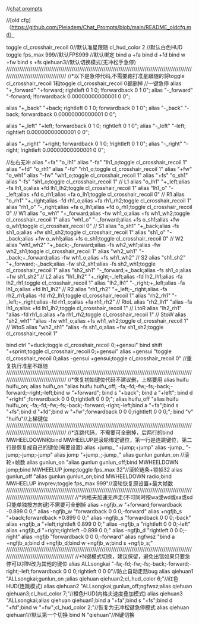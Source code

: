 //[chat prompts](https://github.com/Pleiadem/Chat_Prompts/blob/main/README_chat.md)

//[old cfg]（https://github.com/Pleiadem/Chat_Prompts/blob/main/README_oldcfg.md）



toggle cl_crosshair_recoil 0//默认准星跟随
cl_hud_color 2 //默认白色HUD
toggle fps_max 999//默认FPS999
//默认绑定
bind a +fa
bind d +fd
bind w +fw
bind s +fs
qiehuan3//默认切换模式(无冲松手急停)
///////////////////////////////////////////////////////////////////////////////////////////////////////////////////////////////////
//*以下是急停代码,不需要跑打准星跟随的将toggle cl_crosshair_recoil 1和toggle cl_crosshair_recoil 0都删掉
//一键急停
alias "+_forward" "+forward; rightleft 0 1 0; !forwardback 0 1 0";
alias "-_forward" "-forward; !forwardback 0.00000000000001 0 0";

alias "+_back" "+back; rightleft 0 1 0; forwardback 0 1 0";
alias "-_back" "-back; forwardback 0.00000000000001 0 0";

alias "+_left" "+left; forwardback 0 1 0; rightleft 0 1 0";
alias "-_left" "-left; rightleft 0.00000000000001 0 0";

alias "+_right" "+right; forwardback 0 1 0; !rightleft 0 1 0";
alias "-_right" "-right; !rightleft 0.00000000000001 0 0";

//左右无冲
alias "+fa" "o_lh1"
alias "-fa" "lh1_o;toggle cl_crosshair_recoil 1"
alias "+fd" "o_rh1"
alias "-fd" "rh1_o;toggle cl_crosshair_recoil 1"
alias "+fw" "o_wh1"
alias "-fw" "wh1_o;toggle cl_crosshair_recoil 1"
alias "+fs" "o_sh1"
alias "-fs" "sh1_o;toggle cl_crosshair_recoil 1"
// L1
alias "o_lh1" "+_left;alias -fa lh1_o;alias +fd lh1_lh2;toggle cl_crosshair_recoil 1"
alias "lh1_o" "-_left;alias +fd o_rh1;alias +fa o_lh1;toggle cl_crosshair_recoil 0"
// R1
alias "o_rh1" "+_right;alias -fd rh1_o;alias +fa rh1_rh2;toggle cl_crosshair_recoil 1"
alias "rh1_o" "-_right;alias +fa o_lh1;alias +fd o_rh1;toggle cl_crosshair_recoil 0"
// W1
alias "o_wh1" "+_forward;alias -fw wh1_o;alias +fs wh1_wh2;toggle cl_crosshair_recoil 1"
alias "wh1_o" "-_forward;alias +fs o_sh1;alias +fw o_wh1;toggle cl_crosshair_recoil 0"
// S1
alias "o_sh1" "+_back;alias -fs sh1_o;alias +fw sh1_sh2;toggle cl_crosshair_recoil 1"
alias "sh1_o" "-_back;alias +fw o_wh1;alias +fs o_sh1;toggle cl_crosshair_recoil 0"
// W2
alias "wh1_wh2" "+_back;-_forward;alias -fs wh2_wh1;alias -fw wh2_sh1;toggle cl_crosshair_recoil 1"
alias "wh2_wh1" "-_back;+_forward;alias -fw wh1_o;alias +fs wh1_wh2"
// S2
alias "sh1_sh2" "+_forward;-_back;alias -fw sh2_sh1;alias -fs sh2_wh1;toggle cl_crosshair_recoil 1"
alias "sh2_sh1" "-_forward;+_back;alias -fs sh1_o;alias +fw sh1_sh2"
// L2
alias "lh1_lh2" "+_right;-_left;alias -fd lh2_lh1;alias -fa lh2_rh1;toggle cl_crosshair_recoil 1"
alias "lh2_lh1" "-_right;+_left;alias -fa lh1_o;alias +fd lh1_lh2"
// R2
alias "rh1_rh2" "+_left;-_right;alias -fa rh2_rh1;alias -fd rh2_lh1;toggle cl_crosshair_recoil 1"
alias "rh2_rh1" "-_left;+_right;alias -fd rh1_o;alias +fa rh1_rh2"
// RtoL
alias "rh2_lh1" "alias -fa lh1_o;alias +fd lh1_lh2;toggle cl_crosshair_recoil 1"
// LtoR
alias "lh2_rh1" "alias -fd rh1_o;alias +fa rh1_rh2;toggle cl_crosshair_recoil 1"
// StoW
alias "sh2_wh1" "alias -fw wh1_o;alias +fs wh1_wh2;toggle cl_crosshair_recoil 1"
// WtoS
alias "wh2_sh1" "alias -fs sh1_o;alias +fw sh1_sh2;toggle cl_crosshair_recoil 1"

bind ctrl "+duck;toggle cl_crosshair_recoil 0;+gensui"
bind shift "+sprint;toggle cl_crosshair_recoil 0;+gensui"
alias +gensui "toggle cl_crosshair_recoil 0;alias -gensui +gensui;toggle cl_crosshair_recoil 0" //重复执行准星不跟随
///////////////////////////////////////////////////////////////////////////////////////////////////////////////////////////////////
//*恢复初始键位代码不建议删，上梯要用
alias huifu huifu_on;
alias huifu_on "alias huifu huifu_off; -fa;-fd;-fw;-fs;-back;-forward;-right;-left;bind w "+forward"; bind s "+back"; bind a "+left"; bind d "+right" ;forwardback 0 0 0;rightleft 0 0 0;";
alias huifu_off "alias huifu huifu_on; -fa;-fd;-fw;-fs;-back;-forward;-right;-left;bind a "+fa";bind s "+fs";bind d "+fd";bind w "+fw";forwardback 0 0 0;rightleft 0 0 0;";
bind "v" "huifu"//上梯键位
///////////////////////////////////////////////////////////////////////////////////////////////////////////////////////////////////
//*连跳代码，不需要可全删掉，后两行的bind MWHEELDOWN和bind MWHEELUP是滚轮绑定键位，第一行是连跳键位，第二行是恢复成自己的键位(需要设置)
alias +jump_ "+jump;+jump"
alias -jump_ "-jump;-jump;-jump"
alias jomp "+jump_;-jump_"
alias gunlun gunlun_on //滚轮+帧数
alias gunlun_on "alias gunlun gunlun_off;bind MWHEELDOWN jomp;bind MWHEELUP jomp;toggle fps_max 32"//滚轮链条+锁帧32
alias gunlun_off "alias gunlun gunlun_on;bind MWHEELDOWN radio;bind MWHEELUP invprev;toggle fps_max 999"//滚轮恢复原设置+最大帧数
///////////////////////////////////////////////////////////////////////////////////////////////////////////////////////////////////////
//*内格夫加速无声走(不可同时按wa或wd或sa或sd只能单独按方向键)不需要可全删掉
alias +ngfjb_w "+forward;forwardback -0.899 0 0;"
alias -ngfjb_w "forwardback 0 0 0;-forward"
alias +ngfjb_s "+back;forwardback +0.899 0 0;"
alias -ngfjb_s "forwardback 0 0 0;-back"
alias +ngfjb_a "+left;rightleft 0.899 0 0;"
alias -ngfjb_a "rightleft 0 0 0;-left"
alias +ngfjb_d "+right;rightleft -0.899 0 0;"
alias -ngfjb_d "rightleft 0 0 0;-right"
alias -ngfjb "forwardback 0 0 0;-forward"
alias ngfwsz "bind a +ngfjb_a;bind d +ngfjb_d;bind w +ngfjb_w;bind s +ngfjb_s;"
///////////////////////////////////////////////////////////////////////////////////////////////////////////////////////////////////////
//*N键模式切换，建议保留，避免出错如果只要急停可以把N改为其他的键位
alias ALLsongkai "-fa;-fd;-fw;-fs;-back;-forward;-right;-left;forwardback 0 0 0;rightleft 0 0 0"//防止自动走路bug
alias qiehuan1 "ALLsongkai;gunlun_on ;alias qiehuan qiehuan2;cl_hud_color 6;"//红色HUD(连跳模式)
alias qiehuan2 "ALLsongkai;gunlun_off;ngfwsz;alias qiehuan qiehuan3;cl_hud_color 7;"//橙色HUD(内格夫速度叠加模式)
alias qiehuan3 "ALLsongkai;alias qiehuan qiehuan1;bind a "+fa";bind s "+fs";bind d "+fd";bind w "+fw";cl_hud_color 2;"//恢复为无冲松键急停模式
alias qiehuan qiehuan1//默认第一个切换
bind N "qiehuan"//N键切换
